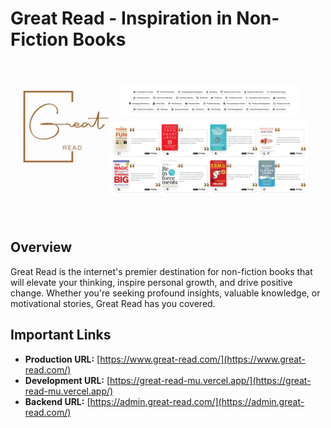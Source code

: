 # Great Read - Inspiration in Non-Fiction Books

![Cover Image](./client/public/Cover.jpg)

## Overview

Great Read is the internet's premier destination for non-fiction books that will elevate your thinking, inspire personal growth, and drive positive change. Whether you're seeking profound insights, valuable knowledge, or motivational stories, Great Read has you covered.

## Important Links

- **Production URL:** [https://www.great-read.com/](https://www.great-read.com/)
- **Development URL:** [https://great-read-mu.vercel.app/](https://great-read-mu.vercel.app/)
- **Backend URL:** [https://admin.great-read.com/](https://admin.great-read.com/)
